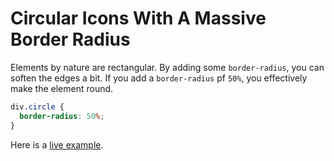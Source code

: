 # Circular Icons With A Massive Border Radius

Elements by nature are rectangular. By adding some `border-radius`, you can
soften the edges a bit. If you add a `border-radius` pf `50%`, you
effectively make the element round.

```css
div.circle {
  border-radius: 50%;
}
```

Here is a [live example](https://codepen.io/arnoesterhuizen/pen/OJyRQGo).
